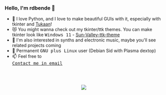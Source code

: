 ### Hello, I'm rdbende 👋


- :snake: I love Python, and I love to make beautiful GUIs with it, especially with tkinter and [Tukaan](https://github.com/tukaan/tukaan)!
- :heart_eyes_cat: You might wanna check out my tkinter/ttk themes. You can make tkinter look like <kbd>Windows 11</kbd> - [Sun-Valley-ttk-theme](https://github.com/rdbende/Sun-Valley-ttk-theme)
- :musical_keyboard: I'm also interested in synths and electronic music, maybe you'll see related projects coming
- :penguin: Permanent <kbd>GNU plus Linux</kbd> user (Debian Sid with Plasma dextop)
- :mailbox: Feel free to [<kbd> <br> Contact me in email <br><br></kbd>](mailto:rdbende@proton.me)
<br>
<p align="center">
<img src="https://github-readme-stats.vercel.app/api?username=rdbende&show_icons=true&count_private=true&custom_title=My%20GitHub%20stats&bg_color=30,e96443,904e95&icon_color=fafafa&text_color=fafafa&title_color=fafafa&border_color=fafafa&border_radius=14&include_all_commits=true&line_height=30">
</p>
